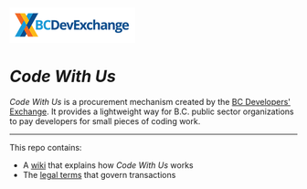 ![image](/images-for-wiki/new-logo-220px.png)

# _Code With Us_

_Code With Us_ is a procurement mechanism created by the [BC Developers' Exchange](https://bcdevexchange.org/). It provides a lightweight way for B.C. public sector organizations to pay developers for small pieces of coding work.

---

This repo contains: 
* A [wiki](https://github.com/BCDevExchange/code-with-us/wiki) that explains how _Code With Us_ works
* The [legal terms](Code%20With%20Us%20Paid%20Terms_Nov_28.pdf) that govern transactions 
